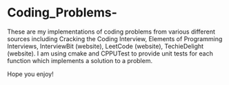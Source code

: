 # Coding_Problems-

These are my implementations of coding problems from various different sources including Cracking the Coding Interview, Elements of Programming Interviews, InterviewBit (website), LeetCode (website), TechieDelight (website). I am using cmake and CPPUTest to provide unit tests for each function which implements a solution to a problem. 

Hope you enjoy! 
